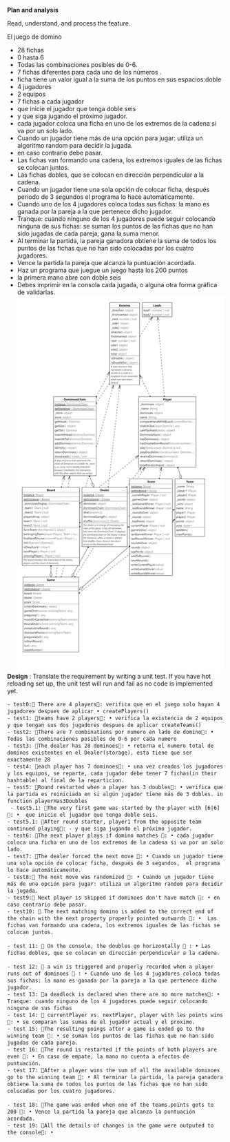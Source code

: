 **Plan and analysis**

Read, understand, and process the feature.

El juego de domino

- 28 fichas
- 0 hasta 6
- Todas las combinaciones posibles de 0-6.
- 7 fichas diferentes para cada uno de los números .
- ficha tiene un valor igual a la suma de los puntos en sus espacios:doble
- 4 jugadores
- 2 equipos
- 7 fichas a cada jugador
- que inicie el jugador que tenga doble seis
- y que siga jugando el próximo jugador.
- cada jugador coloca una ficha en uno de los extremos de la cadena si va por un solo lado.
- Cuando un jugador tiene más de una opción para jugar: utiliza un algoritmo random para decidir la jugada.
- en caso contrario debe pasar.
- Las fichas van formando una cadena, los extremos iguales de las fichas se colocan juntos.
- Las fichas dobles, que se colocan en dirección perpendicular a la cadena.
- Cuando un jugador tiene una sola opción de colocar ficha, después periodo de 3 segundos el programa lo hace automáticamente.
- Cuando uno de los 4 jugadores coloca todas sus fichas: la mano es ganada por la pareja a la que pertenece dicho jugador.
- Tranque: cuando ninguno de los 4 jugadores puede seguir colocando ninguna de sus fichas: se suman los puntos de las fichas que no han sido jugadas de cada pareja, gana la suma menor.
- Al terminar la partida, la pareja ganadora obtiene la suma de todos los puntos de las fichas que no han sido colocadas por los cuatro jugadores.
- Vence la partida la pareja que alcanza la puntuación acordada.
- Haz un programa que juegue un juego hasta los 200 puntos
- la primera mano abre con doble seis
- Debes imprimir en la consola cada jugada, o alguna otra forma gráfica de validarlas.
  <img src="src\Prueba Intellisys D. Corp.jpg"
     alt="diagram"
     style="float: left; margin-right: 10px;" />

**Design** :
Translate the requirement by writing a unit test. If you have hot reloading set up, the unit test will run and fail as no code is implemented yet.

    - test0:🧪 There are 4 players🧪: verifica que en el juego solo hayan 4 jugadores despues de aplicar • createPlayers()
    - test1: 🧪teams have 2 players🧪: • verifica la existencia de 2 equipos y que tengan sus dos jugadores despues de aplicar createTeams()
    - test2: 🧪There are 7 combinations por numero en lado de domino🧪: •	Todas las combinaciones posibles de 0-6 por cada numero
    - test3: 🧪The dealer has 28 dominoes🧪: • retorna el numero total de dominos existentes en el Dealer(storage), esta tiene que ser exactamente 28
    - test4: 🧪each player has 7 dominoes🧪: • una vez creados los jugadores y los equipos, se reparte, cada jugador debe tener 7 fichas(in their hashtable) al final de la reparticion.
    - test5: 🧪Round restarted when a player has 3 doubles🧪: • verifica que la partida es reiniciada en si algún jugador tiene más de 3 dobles. in function playerHas3Doubles
     - test5.1: 🧪The very first game was started by the player with [6|6]🧪: •  que inicie el jugador que tenga doble seis.
    - test5.1: 🧪After round starter, player1 from the opposite team continued playing🧪: - y que siga jugando el próximo jugador.
    - test6: 🧪The next player plays if domino matches 🧪: • cada jugador coloca una ficha en uno de los extremos de la cadena si va por un solo lado.
    - test7: 🧪The dealer forced the next move 🧪: • Cuando un jugador tiene una sola opción de colocar ficha, después de 3 segundos,  el programa lo hace automáticamente.
    - test8:🧪 The next move was randomized 🧪: • Cuando un jugador tiene más de una opción para jugar: utiliza un algoritmo random para decidir la jugada.
    - test9:🧪 Next player is skipped if dominoes don't have match 🧪: • en caso contrario debe pasar.
    - test10: 🧪 The next matching domino is added to the correct end of the chain with the next property properly pointed outwards 🧪: •  Las fichas van formando una cadena, los extremos iguales de las fichas se colocan juntos.

    - test 11: 🧪 On the console, the doubles go horizontally 🧪 : • Las fichas dobles, que se colocan en dirección perpendicular a la cadena.

    - test 12: 🧪 a win is triggered and properly recorded when a player runs out of dominoes 🧪 : • Cuando uno de los 4 jugadores coloca todas sus fichas: la mano es ganada por la pareja a la que pertenece dicho jugador.
    - test 13: 🧪a deadlock is declared when there are no more matches🧪: • Tranque: cuando ninguno de los 4 jugadores puede seguir colocando ninguna de sus fichas
    - test 14: 🧪 currentPlayer vs. nextPlayer, player with les points wins 🧪: • se comparan las sumas de el jugador actual y el proximo.
    - test 15: 🧪The resulting poings after a game is ended go to the winning team 🧪: • se suman los puntos de las fichas que no han sido jugadas de cada pareja.
    - test 16: 🧪The round is restarted if the points of both players are even 🧪: • En caso de empate, la mano no cuenta a efectos de puntuación.
    - test 17: 🧪After a player wins the sum of all the available dominoes go to the winning team 🧪: • Al terminar la partida, la pareja ganadora obtiene la suma de todos los puntos de las fichas que no han sido colocadas por los cuatro jugadores.

    - test 18: 🧪The game was ended when one of the teams.points gets to 200 🧪: • Vence la partida la pareja que alcanza la puntuación acordada.
    - test 19: 🧪All the details of changes in the game were outputed to the console🧪: •
